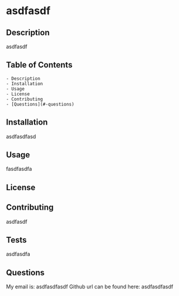 # asdfasdf 

## Description
   asdfasdf

## Table of Contents
    - Description
    - Installation
    - Usage
    - License
    - Contributing
    - [Questions](#-questions)

## Installation
asdfasdfasd

## Usage
fasdfasdfa

## License

## Contributing
asdfasdf

## Tests
asdfasdfa

## Questions
My email is: asdfasdfasdf
Github url can be found here: asdfasdfasdf